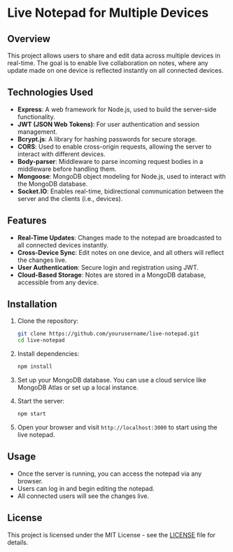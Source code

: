 
# Live Notepad for Multiple Devices

## Overview

This project allows users to share and edit data across multiple devices in real-time. The goal is to enable live collaboration on notes, where any update made on one device is reflected instantly on all connected devices.

## Technologies Used

- **Express**: A web framework for Node.js, used to build the server-side functionality.
- **JWT (JSON Web Tokens)**: For user authentication and session management.
- **Bcrypt.js**: A library for hashing passwords for secure storage.
- **CORS**: Used to enable cross-origin requests, allowing the server to interact with different devices.
- **Body-parser**: Middleware to parse incoming request bodies in a middleware before handling them.
- **Mongoose**: MongoDB object modeling for Node.js, used to interact with the MongoDB database.
- **Socket.IO**: Enables real-time, bidirectional communication between the server and the clients (i.e., devices).

## Features

- **Real-Time Updates**: Changes made to the notepad are broadcasted to all connected devices instantly.
- **Cross-Device Sync**: Edit notes on one device, and all others will reflect the changes live.
- **User Authentication**: Secure login and registration using JWT.
- **Cloud-Based Storage**: Notes are stored in a MongoDB database, accessible from any device.

## Installation

1. Clone the repository:
   ```bash
   git clone https://github.com/yourusername/live-notepad.git
   cd live-notepad
   ```

2. Install dependencies:
   ```bash
   npm install
   ```

3. Set up your MongoDB database. You can use a cloud service like MongoDB Atlas or set up a local instance.


4. Start the server:
   ```bash
   npm start
   ```

5. Open your browser and visit `http://localhost:3000` to start using the live notepad.

## Usage

- Once the server is running, you can access the notepad via any browser.
- Users can log in and begin editing the notepad.
- All connected users will see the changes live.

## License

This project is licensed under the MIT License - see the [LICENSE](LICENSE) file for details.
